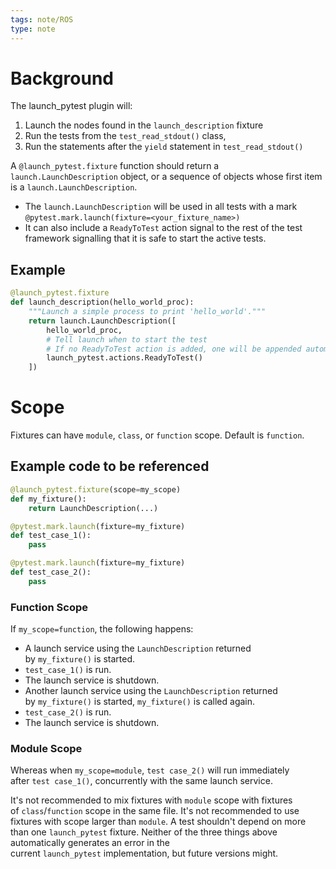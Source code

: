 ```yaml
---
tags: note/ROS
type: note
---
```

# Background
The launch_pytest plugin will:
1. Launch the nodes found in the `launch_description` fixture
2. Run the tests from the `test_read_stdout()` class, 
3. Run the statements after the `yield` statement in `test_read_stdout()`

A `@launch_pytest.fixture` function should return a `launch.LaunchDescription` object, or a sequence of objects whose first item is a `launch.LaunchDescription`. 
- The `launch.LaunchDescription` will be used in all tests with a mark `@pytest.mark.launch(fixture=<your_fixture_name>)`
- It can also include a `ReadyToTest` action signal to the rest of the test framework signalling that it is safe to start the active tests. 

## Example
```python
@launch_pytest.fixture
def launch_description(hello_world_proc):
    """Launch a simple process to print 'hello_world'."""
    return launch.LaunchDescription([
        hello_world_proc,
        # Tell launch when to start the test
        # If no ReadyToTest action is added, one will be appended automatically.
        launch_pytest.actions.ReadyToTest()
    ])
```

# Scope
Fixtures can have `module`, `class`, or `function` scope. Default is `function`. 
## Example code to be referenced
```python
@launch_pytest.fixture(scope=my_scope)
def my_fixture():
    return LaunchDescription(...)

@pytest.mark.launch(fixture=my_fixture)
def test_case_1():
    pass

@pytest.mark.launch(fixture=my_fixture)
def test_case_2():
    pass
```

### Function Scope
If `my_scope=function`, the following happens:
- A launch service using the `LaunchDescription` returned by `my_fixture()` is started.
- `test_case_1()` is run.
- The launch service is shutdown.
- Another launch service using the `LaunchDescription` returned by `my_fixture()` is started, `my_fixture()` is called again.
- `test_case_2()` is run.
- The launch service is shutdown.
### Module Scope
Whereas when `my_scope=module`, `test case_2()` will run immediately after `test case_1()`, concurrently with the same launch service.

It's not recommended to mix fixtures with `module` scope with fixtures of `class`/`function` scope in the same file. It's not recommended to use fixtures with scope larger than `module`. A test shouldn't depend on more than one `launch_pytest` fixture. Neither of the three things above automatically generates an error in the current `launch_pytest` implementation, but future versions might.